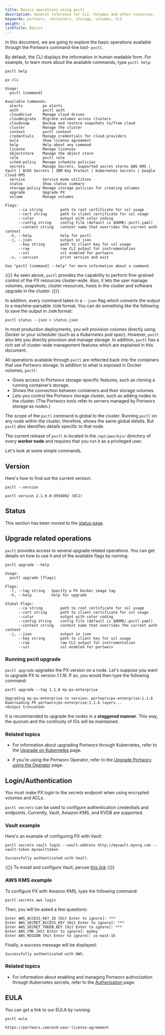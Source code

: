 ```yaml
---
title: Basics operations using pxctl
description: General reference for CLI, Volumes and other resources.
keywords: portworx, containers, storage, volumes, CLI
weight: 1
linkTitle: Basics
---
```


In this document, we are going to explore the basic operations available through the Portworx command-line tool- `pxctl`.

By default, the CLI displays the information in human readable form. For example, to learn more about the available commands, type `pxctl help`:

```text
pxctl help
```

```output
px cli

Usage:
  pxctl [command]

Available Commands:
  alerts         px alerts
  auth           pxctl auth
  clouddrive     Manage cloud drives
  cloudmigrate   Migrate volumes across clusters
  cloudsnap      Backup and restore snapshots to/from cloud
  cluster        Manage the cluster
  context        pxctl context
  credentials    Manage credentials for cloud providers
  eula           Show license agreement
  help           Help about any command
  license        Manage licenses
  objectstore    Manage the object store
  role           pxctl role
  sched-policy   Manage schedule policies
  secrets        Manage Secrets. Supported secret stores AWS KMS | Vault | DCOS Secrets | IBM Key Protect | Kubernetes Secrets | Google Cloud KMS
  service        Service mode utilities
  status         Show status summary
  storage-policy Manage storage policies for creating volumes
  upgrade        Upgrade PX
  volume         Manage volumes

Flags:
      --ca string        path to root certificate for ssl usage
      --cert string      path to client certificate for ssl usage
      --color            output with color coding
      --config string    config file (default is $HOME/.pxctl.yaml)
      --context string   context name that overrides the current auth context
  -h, --help             help for pxctl
  -j, --json             output in json
      --key string       path to client key for ssl usage
      --raw              raw CLI output for instrumentation
      --ssl              ssl enabled for portworx
  -v, --version          print version and exit

Use "pxctl [command] --help" for more information about a command.
```

{{<info>}}
As seen above, `pxctl` provides the capability to perform fine-grained control of the PX resources cluster-wide. Also, it lets the user manage volumes, snapshots, cluster resources, hosts in the cluster and software upgrade in the cluster.
{{</info>}}

In addition, every command takes in a `--json` flag which converts the output to a machine-parsable `JSON` format. You can do something like the following to save the output in `JSON` format:

```text
pxctl status --json > status.json
```

In most production deployments, you will provision volumes directly using _Docker_ or your scheduler (such as a _Kubernetes_ pod spec). However, `pxctl` also lets you directly provision and manage storage. In addition, `pxctl` has a rich set of cluster-wide management features which are explained in this document.

All operations available through `pxctl` are reflected back into the containers that use Portworx storage. In addition to what is exposed in Docker volumes, `pxctl`:

*   Gives access to Portworx storage-specific features, such as cloning a running container’s storage.
*   Shows the connection between containers and their storage volumes.
*   Lets you control the Portworx storage cluster, such as adding nodes to the cluster. (The Portworx tools refer to servers managed by Portworx storage as _nodes_.)

The scope of the `pxctl` command is global to the cluster. Running `pxctl` on any node within the cluster, therefore, shows the same global details. But `pxctl` also identifies details specific to that node.

The current release of `pxctl` is located in the `/opt/pwx/bin/` directory of every **worker node** and requires that you run it as a privileged user.

Let's look at some simple commands.

## Version

Here's how to find out the current version:

```text
pxctl --version
```

```output
pxctl version 2.1.0.0-d594892 (OCI)
```

## Status

This section has been moved to the [status page](/reference/cli/status).

## Upgrade related operations

`pxctl` provides access to several upgrade related operations. You can get details on how to use it and of the available flags by running:

```text
pxctl upgrade --help
```

```output
Usage:
  pxctl upgrade [flags]

Flags:
  -l, --tag string   Specify a PX Docker image tag
  -h, --help         help for upgrade

Global Flags:
      --ca string        path to root certificate for ssl usage
      --cert string      path to client certificate for ssl usage
      --color            output with color coding
      --config string    config file (default is $HOME/.pxctl.yaml)
      --context string   context name that overrides the current auth context
  -j, --json             output in json
      --key string       path to client key for ssl usage
      --raw              raw CLI output for instrumentation
      --ssl              ssl enabled for portworx
```

### Running pxctl upgrade

`pxctl upgrade` upgrades the PX version on a node. Let's suppose you want to upgrade PX to version _1.1.16_. If so, you would then type the following command:

```text
pxctl upgrade --tag 1.1.6 my-px-enterprise
```

```output
Upgrading my-px-enterprise to version: portworx/px-enterprise:1.1.6
Downloading PX portworx/px-enterprise:1.1.6 layers...
<Output truncated>
```

It is recommended to upgrade the nodes in a **staggered manner**. This way, the quorum and the continuity of IOs will be maintained.

### Related topics

* For information about upgrading Portworx through Kubernetes, refer to the [Upgrade on Kubernetes](/portworx-install-with-kubernetes/operate-and-maintain-on-kubernetes/upgrade/) page.

* If you’re using the Portworx Operator, refer to the [Upgrade Portworx using the Operator](/portworx-install-with-kubernetes/on-premise/openshift/operator/upgrade/) page.

## Login/Authentication

You must make PX login to the secrets endpoint when using encrypted volumes and ACLs.

`pxctl secrets` can be used to configure authentication credentials and endpoints.
Currently, Vault, Amazon KMS, and KVDB are supported.


### Vault example

Here's an example of configuring PX with Vault:

```text
pxctl secrets vault login --vault-address http://myvault.myorg.com --vault-token myvaulttoken
```

```output
Successfully authenticated with Vault.
```

{{<info>}}
To install and configure Vault, peruse [this link](https://www.vaultproject.io/docs/install/index.html)
{{</info>}}

### AWS KMS example

To configure PX with Amazon KMS, type the following command:

```text
pxctl secrets aws login
```

Then, you will be asked a few questions:

```
Enter AWS_ACCESS_KEY_ID [Hit Enter to ignore]: ***
Enter AWS_SECRET_ACCESS_KEY [Hit Enter to ignore]: ***
Enter AWS_SECRET_TOKEN_KEY [Hit Enter to ignore]: ***
Enter AWS_CMK [Hit Enter to ignore]: mykey
Enter AWS_REGION [Hit Enter to ignore]: us-east-1b
```

Finally, a success message will be displayed:

```
Successfully authenticated with AWS.
```

### Related topics

* For information about enabling and managing Portworx authorization through Kubernetes secrets, refer to the [Authorization](/portworx-install-with-kubernetes/operate-and-maintain-on-kubernetes/authorization/) page.


## EULA

You can get a link to our EULA by running:

```text
pxctl eula
```

```output
https://portworx.com/end-user-license-agreement
```
